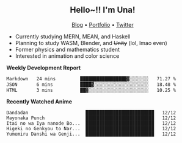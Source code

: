 <h2 align="center">
  Hello~!! I'm Una!
</h2>

<p align="center">
  <a href="https://anarchy.website/">Blog</a> &bull;
  <a href="https://una-ada.github.io/">Portfolio</a> &bull;
  <a href="https://twitter.com/xn__z7x">Twitter</a>
</p>

- Currently studying MERN, MEAN, and Haskell
- Planning to study WASM, Blender, and ~~Unity~~ (lol, lmao even)
- Former physics and mathematics student
- Interested in animation and color science

**Weekly Development Report**

<!--START_SECTION:waka-->

```txt
Markdown   24 mins         █████████████████▓░░░░░░░   71.27 %
JSON       6 mins          ████▓░░░░░░░░░░░░░░░░░░░░   18.48 %
HTML       3 mins          ██▓░░░░░░░░░░░░░░░░░░░░░░   10.25 %
```

<!--END_SECTION:waka-->

**Recently Watched Anime**

<!-- RECENT-ANIME:START -->

    Dandadan                     █████████████████████████   12/12
    Mayonaka Punch               █████████████████████████   12/12
    Itai no wa Iya nanode Bo...  █████████████████████████   12/12
    Higeki no Genkyou to Nar...  █████████████████████████   12/12
    Yumemiru Danshi wa Genji...  █████████████████████████   12/12
<!-- RECENT-ANIME:END -->
